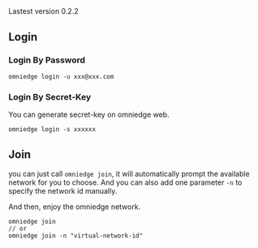 ##    

Lastest version 0.2.2

## Login

### Login By Password

```shell
omniedge login -u xxx@xxx.com
```

### Login By Secret-Key

You can generate secret-key on omniedge web.

```shell
omniedge login -s xxxxxx
```

## Join

you can just call `omniedge join`, it will automatically prompt 
the available network for you to choose. And you can 
also add one parameter `-n` to specify the network id manually.

And then, enjoy the omniedge network.

```shell
omniedge join 
// or
omniedge join -n "virtual-network-id" 
```



